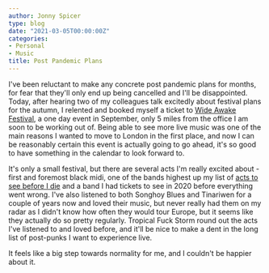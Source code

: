 ```yaml
---
author: Jonny Spicer
type: blog
date: "2021-03-05T00:00:00Z"
categories:
- Personal
- Music
title: Post Pandemic Plans
---
```

I've been reluctant to make any concrete post pandemic plans for months, for fear
that they'll only end up being cancelled and I'll be disappointed. Today, after
hearing two of my colleagues talk excitedly about festival plans for the autumn,
I relented and booked myself a ticket to [Wide Awake Festival](https://wideawakelondon.co.uk/), a one day event in September, only 5
miles from the office I am soon to be working out of. Being able to see more live
music was one of the main reasons I wanted to move to London in the first place,
and now I can be reasonably certain this event is actually going to go ahead,
it's so good to have something in the calendar to look forward to.

It's only a small festival, but there are several acts I'm really excited about -
first and foremost black midi, one of the bands highest up my list of [acts to see before I die](/blog/bands-to-see-before-i-die) and a band I had tickets to see in 2020 before everything
went wrong. I've also listened to both Songhoy Blues and Tinariwen for a couple
of years now and loved their music, but never really had them on my radar as I
didn't know how often they would tour Europe, but it seems like they actually do
so pretty regularly. Tropical Fuck Storm round out the acts I've listened
to and loved before, and it'll be nice to make a dent in the long list of post-punks I want to experience live.

It feels like a big step towards normality for me, and I couldn't be happier about
it.
